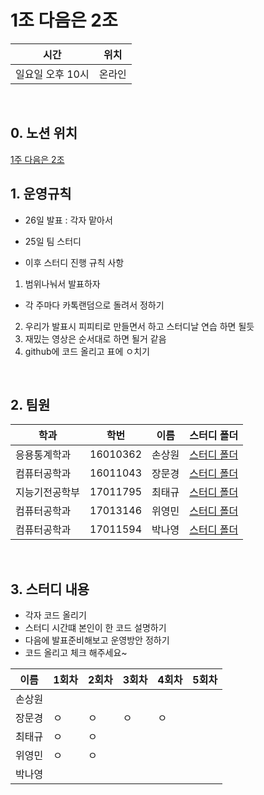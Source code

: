 # 1조 다음은 2조

| 시간 | 위치 |
|----------|------|
| 일요일 오후 10시 | 온라인 | 

<br>

## 0. 노션 위치

[1주 다음은 2조](https://www.notion.so/1-2-69a67019cae2412c9f84f8c44639bab4)

##  1. 운영규칙 
- 26일 발표 : 각자 맡아서
- 25일 팀 스터디

- 이후 스터디 진행 규칙 사항
1. 범위나눠서 발표하자
- 각 주마다 카톡랜덤으로 돌려서 정하기
2. 우리가 발표시 피피티로 만들면서 하고 스터디날 연습 하면 될듯
3. 재밌는 영상은 순서대로 하면 될거 같음 
4. github에 코드 올리고 표에 ㅇ치기
 
 
<br>
 

## 2. 팀원
| 학과 | 학번 | 이름 |스터디 폴더|
| ---- | ---- | ---- |----|
| 응용통계학과     |  16010362    |  손상원   |[스터디 폴더](https://github.com/templar137/AI-/blob/main/AI%20study%20files%26codes)|
| 컴퓨터공학과     |  16011043    |  장문경   |[스터디 폴더](https://github.com/moonk1212/sai_study_forder)|
| 지능기전공학부    |  17011795  | 최태규|[스터디 폴더](https://github.com/xhaktmchl/SAI_2020-2_keras_study)|
|컴퓨터공학과|  17013146  | 위영민|[스터디 폴더](https://github.com/Youngminieo/SAI_2-2_Team)|
|컴퓨터공학과|  17011594  | 박나영|[스터디 폴더](https://github.com/Raymondgwangryeol/SAI-2nd_Semester.git)|
<br>

## 3. 스터디 내용

- 각자 코드 올리기
- 스터디 시간떄 본인이 한 코드 설명하기 
- 다음에 발표준비해보고 운영방안 정하기 
- 코드 올리고 체크 해주세요~

| 이름  |1회차 |2회차|3회차|4회차|5회차|
| ---- | ---- | ---- |---- |---- |---- |
|  손상원   ||||||
|  장문경   |ㅇ|ㅇ|ㅇ|ㅇ||
| 최태규    |ㅇ|ㅇ||||
|위영민     |ㅇ|ㅇ||||
|박나영||||||


